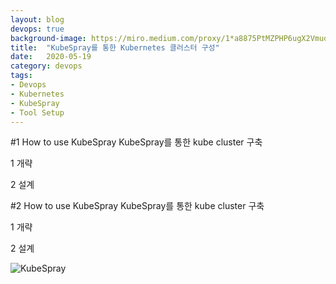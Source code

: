```yaml
---
layout: blog
devops: true
background-image: https://miro.medium.com/proxy/1*a8875PtMZPHP6ugX2VmuoQ.png
title:  "KubeSpray를 통한 Kubernetes 클러스터 구성"
date:   2020-05-19
category: devops
tags:
- Devops
- Kubernetes
- KubeSpray
- Tool Setup 
---
```


#1  How to use KubeSpray 
KubeSpray를 통한 kube cluster 구축
 
1 개략

2 설계


#2  How to use KubeSpray 
KubeSpray를 통한 kube cluster 구축
 
1 개략

2 설계

[1]: https://lapee79.github.io/article/setup-production-ready-kubernetes-on-baremetal-with-kubespray/featuredImage_hu3bced1e920add2777bea4e2136b2d62b_53357_700x350_fill_q95_box_smart1_2.png
  
![KubeSpray][1]




